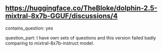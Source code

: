 ## https://huggingface.co/TheBloke/dolphin-2.5-mixtral-8x7b-GGUF/discussions/4

contains_question: yes

question_part: I have own sets of questions and this version failed badly comparing to mixtral-8x7b-instruct model.